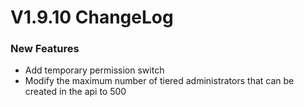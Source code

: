 # V1.9.10 ChangeLog

### New Features
* Add temporary permission switch
* Modify the maximum number of tiered administrators that can be created in the api to 500
